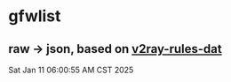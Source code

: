 # gfwlist
## raw -> json, based on [v2ray-rules-dat](https://github.com/Loyalsoldier/v2ray-rules-dat)
Sat Jan 11 06:00:55 AM CST 2025

